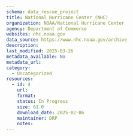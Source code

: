```yaml
---
schema: data_rescue_project 
title: National Hurricane Center (NHC)
organization: NOAA/National Hurricane Center
agency: Department of Commerce
websites: nhc.noaa.gov
data_source: https://www.nhc.noaa.gov/archive
description: 
last_modified: 2025-03-26
metadata_available: No
metadata_url: 
category:
  - Uncategorized
resources:
  - id: 4
    url: 
    format: 
    status: In Progress
    size: 61.0
    download_date: 2025-02-06
    maintainer: DRP
    notes: 
---
```

